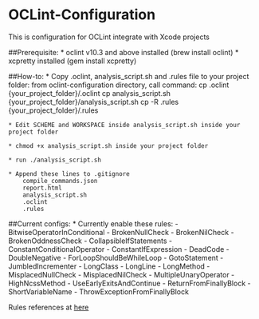 # OCLint-Configuration
This is configuration for OCLint integrate with Xcode projects


##Prerequisite:
	* oclint v10.3 and above installed (brew install oclint)
	* xcpretty installed (gem install xcpretty)


##How-to:
	* Copy .oclint, analysis_script.sh and .rules file to your project folder:
		from oclint-configuration directory, call command:
			cp .oclint {your_project_folder}/.oclint
			cp analysis_script.sh {your_project_folder}/analysis_script.sh
			cp -R .rules {your_project_folder}/.rules

	* Edit SCHEME and WORKSPACE inside analysis_script.sh inside your project folder
	
	* chmod +x analysis_script.sh inside your project folder
	
	* run ./analysis_script.sh

	* Append these lines to .gitignore
		compile_commands.json
		report.html
		analysis_script.sh
		.oclint
		.rules


##Current configs:
	* Currently enable these rules:
		- BitwiseOperatorInConditional
		- BrokenNullCheck
		- BrokenNilCheck
		- BrokenOddnessCheck
		- CollapsibleIfStatements
		- ConstantConditionalOperator
		- ConstantIfExpression
		- DeadCode
		- DoubleNegative
		- ForLoopShouldBeWhileLoop
		- GotoStatement
		- JumbledIncrementer
		- LongClass
		- LongLine
		- LongMethod
		- MisplacedNullCheck
		- MisplacedNilCheck
		- MultipleUnaryOperator
		- HighNcssMethod
		- UseEarlyExitsAndContinue
		- ReturnFromFinallyBlock
		- ShortVariableName
		- ThrowExceptionFromFinallyBlock


Rules references at [here](https://docs.google.com/spreadsheets/d/1gRGWgNheQtx8B65bsXx4NZrkT-hjv0fhi0NGxYLKXTs/edit?usp=sharing)

